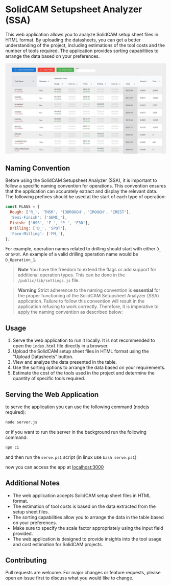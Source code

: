 # SolidCAM Setupsheet Analyzer (SSA)

This web application allows you to analyze SolidCAM setup sheet files in HTML format. By uploading the datasheets, you can get a better understanding of the project, including estimations of the tool costs and the number of tools required. The application provides sorting capabilities to arrange the data based on your preferences.

![screenshot](./screenshot.jpeg)

## Naming Convention

Before using the SolidCAM Setupsheet Analyzer (SSA), it is important to follow a specific naming convention for operations. This convention ensures that the application can accurately extract and display the relevant data. The following prefixes should be used at the start of each type of operation:

```javascript
const FLAGS = {
  Rough: ['R_', 'THSR', 'I3DROUGH', 'IROUGH', 'IREST'],
  'Semi-Finish': ['SEMI_'],
  Finish: ['HSS', 'F_', 'P_', 'F3D'],
  Drilling: ['D_', 'SPOT'],
  'Face-Milling': ['FM_'],
};
```

For example, operation names related to drilling should start with either `D_` or `SPOT`. An example of a valid drilling operation name would be `D_Operation_1`.

> **Note**
> You have the freedom to extend the flags or add support for additional operation types. This can be done in the `/public/lib/settings.js` file.

> **Warning**
> Strict adherence to the naming convention is **essential** for the proper functioning of the SolidCAM Setupsheet Analyzer (SSA) application. Failure to follow this convention will result in the application refusing to work correctly. Therefore, it is imperative to apply the naming convention as described below:

## Usage

1. Serve the web application to run it locally. It is not recommended to open the `index.html` file directly in a browser.
2. Upload the SolidCAM setup sheet files in HTML format using the "Upload Datasheets" button.
3. View and analyze the data presented in the table.
4. Use the sorting options to arrange the data based on your requirements.
5. Estimate the cost of the tools used in the project and determine the quantity of specific tools required.

## Serving the Web Application

to serve the application you can use the following command (nodejs required):

```bash
node server.js
```

or if you want to run the server in the background run the following command:

```bash
npm ci
```

and then run the `serve.ps1` script (in linux use `bash serve.ps1`)

now you can access the app at [localhost:3000](localhost:3000)

## Additional Notes

- The web application accepts SolidCAM setup sheet files in HTML format.
- The estimation of tool costs is based on the data extracted from the setup sheet files.
- The sorting capabilities allow you to arrange the data in the table based on your preferences.
- Make sure to specify the scale factor appropriately using the input field provided.
- The web application is designed to provide insights into the tool usage and cost estimation for SolidCAM projects.

## Contributing

Pull requests are welcome. For major changes or feature requests, please open an issue first to discuss what you would like to change.

